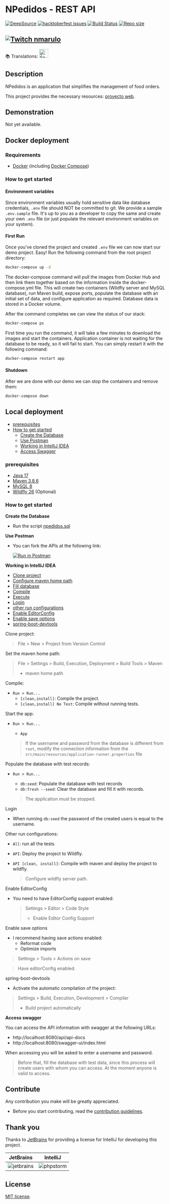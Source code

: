 # NPedidos - REST API

[![DeepSource](https://deepsource.io/gh/npedidos/rest-api.svg/?label=active+issues&show_trend=true&token=Dfu5Zcgrcwn5tDz83zE1QmFe)](https://deepsource.io/gh/npedidos/rest-api/?ref=repository-badge)
[![hacktoberfest issues](https://img.shields.io/github/hacktoberfest/2022/npedidos/rest-api?color=%237259a3&style=flat-square)](https://github.com/npedidos/rest-api/issues?q=is%3Aissue+label%3Ahacktoberfest+is%3Aopen)
[![Build Status](https://img.shields.io/github/workflow/status/npedidos/rest-api/Build%20-%20master?label=Build%20-%20master&style=flat-square)](https://github.com/npedidos/rest-api/actions/workflows/build.yml)
[![Repo size](https://img.shields.io/github/repo-size/npedidos/rest-api?style=flat-square)](https://github.com/npedidos/rest-api)

[![Twitch nmarulo](https://img.shields.io/twitch/status/nmarulo?color=%23A970FF&label=twitch%20nmarulo&style=flat-square)](https://www.twitch.tv/nmarulo)
---
📚 Translations: [<img title="Spanish" alt="Spanish" src="https://cdn.staticaly.com/gh/hjnilsson/country-flags/master/svg/es.svg" width="28">](../README.md)

## Description

NPedidos is an application that simplifies the management of food orders.

This project provides the necessary resources: [proyecto web](https://github.com/npedidos/web).

## Demonstration

Not yet available.

## Docker deployment

### Requirements

* [Docker](https://docs.docker.com/get-docker/) (including [Docker Compose](https://docs.docker.com/compose/install/))

### How to get started

#### Environment variables

Since environment variables usually hold sensitive data like database credentials, `.env` file should NOT be committed
to git.
We provide a sample `.env.sample` file. It's up to you as a developer to copy the same and create your own `.env` file
(or just populate the relevant environment variables on your system).

#### First Run

Once you've cloned the project and created `.env` file we can now start our demo project. Easy!
Run the following command from the root project directory:

```sh
docker-compose up -d
```

The docker-compose command will pull the images from Docker Hub and then link them together based on the information
inside the docker-compose.yml file. This will create two containers (Wildfly server and MySQL database), run Maven
build, expose ports, populate the database with an initial set of data, and configure application as required.
Database data is stored in a Docker volume.

After the command completes we can view the status of our stack:

```sh
docker-compose ps
```

First time you run the command, it will take a few minutes to download the images and start the containers.
Application container is not waiting for the database to be ready, so it will fail to start.
You can simply restart it with the following command:

```sh
docker-compose restart app
```

#### Shutdown

After we are done with our demo we can stop the containers and remove them:

```sh
docker-compose down
```

## Local deployment

- [prerequisites](#prerequisites)
- [How to get started](#empezar-a-trabajar)
    - [Create the Database](#create-database)
    - [Use Postman](#using-postman)
    - [Working in IntelliJ IDEA](#working-ingellij)
    - [Access Swagger](#access-swagger)

### prerequisites

* [Java 17](https://jdk.java.net/archive/)
* [Maven 3.8.6](https://maven.apache.org/download.cgi)
* [MySQL 8](https://dev.mysql.com/downloads/mysql/)
* [Wildfly 26](https://www.wildfly.org/downloads/) (Optional)

<a name="empezar-a-trabajar"></a>
### How to get started

<a name="create-database"></a>
**Create the Database**

- Run the script [npedidos.sql](../npedidos.sql)

<a name="using-postman"></a>
**Use Postman**

- You can fork the APIs at the following link:

  [![Run in Postman](https://run.pstmn.io/button.svg)](https://god.gw.postman.com/run-collection/3462094-1245bdc5-f0fc-4a80-b067-33db0095e664?action=collection%2Ffork&collection-url=entityId%3D3462094-1245bdc5-f0fc-4a80-b067-33db0095e664%26entityType%3Dcollection%26workspaceId%3Dfaa3b08b-5495-45eb-a53f-5d832821e4f2#?env%5Bnpedidos%20-%20local%5D=W3sia2V5IjoidXJsIiwidmFsdWUiOiJodHRwOi8vbG9jYWxob3N0OjgwODAvYXBpIiwiZW5hYmxlZCI6dHJ1ZSwidHlwZSI6ImRlZmF1bHQifSx7ImtleSI6InRva2VuIiwidmFsdWUiOiIiLCJlbmFibGVkIjp0cnVlLCJ0eXBlIjoiZGVmYXVsdCJ9XQ==)

<a name="working-ingellij"></a>
**Working in IntelliJ IDEA**

- [Clone project](#clonar-proyecto)
- [Configure maven home path](#maven-home-path)
- [Fill database](#db-seed)
- [Compile](#compile)
- [Execute](#run)
- [Login](#login)
- [other run configurations](#run-configs)
- [Enable EditorConfig](#editor-config)
- [Enable save options](#on-save)
- [spring-boot-devtools](#spring-boot-devtools)

<a name="clonar-proyecto"></a>
Clone project:

> File > New > Project from Version Control

<a name="maven-home-path"></a>
Set the maven home path:

> File > Settings > Build, Execution, Deployment > Build Tools > Maven
> - maven home path

<a name="compile"></a>
Compile:

- `Run > Run...`
    - `[clean,install]`: Compile the project.
    - `[clean,install] No Test`: Compile without running tests.

<a name="run"></a>
Start the app:

- `Run > Run...`
    - `App`

  > If the username and password from the database is different from `root`, modify the connection information
  > from the `src/main/resources/application-runner.properties` file

<a name="db-seed"></a>
Populate the database with test records:

- `Run > Run...`
    - `db:seed`: Populate the database with test records
    - `db:fresh --seed`: Clear the database and fill it with records.

  > The application must be stopped.

<a name="login"></a>
Login

- When running `db:seed` the password of the created users is equal to the username.

<a name="run-configs"></a>
Other run configurations:

- `All`: run all the tests
- `API`: Deploy the project to Wildfly.
- `API [clean, install]`: Compile with maven and deploy the project to wildfly.

  > Configure wildfly server path.

<a name="editor-config"></a>
Enable EditorConfig

- You need to have EditorConfig support enabled:

  > Settings > Editor > Code Style
  > - Enable Editor Config Support

<a name="on-save"></a>
Enable save options

- I recommend having save actions enabled:
    - Reformat code
    - Optimize imports

> Settings > Tools > Actions on save

> Have editorConfig enabled.

<a name="spring-boot-devtools"></a>
spring-boot-devtools

- Activate the automatic compilation of the project:

> Settings > Build, Execution, Development > Compiler
> - Build project automatically

<a name="access-swagger"></a>
**Access swagger**

You can access the API information with swagger at the following URLs:

- http://localhost:8080/api/api-docs
- http://localhost:8080/swagger-ui/index.html

When accessing you will be asked to enter a username and password.

> Before that, fill the database with test data, since this process will create users with whom you can
> access. At the moment anyone is valid to access.

## Contribute

Any contribution you make will be greatly appreciated.

- Before you start contributing, read the [contribution guidelines](../CONTRIBUTING.md).

## Thank you

Thanks to [JetBrains](https://www.jetbrains.com/?from=SoftN%20CMS) for providing a license for IntelliJ for
developing this project.

| JetBrains  | IntelliJ                                                                                  |
| ------------- |-------------------------------------------------------------------------------------------|
| ![jetbrains](https://github.com/npedidos/rest-api/blob/master/img/jetbrains.svg "jetbrains") | ![phpstorm](https://github.com/npedidos/rest-api/blob/master/img/intellij.svg "intellij") |

## License

[MIT license](../LICENSE).
